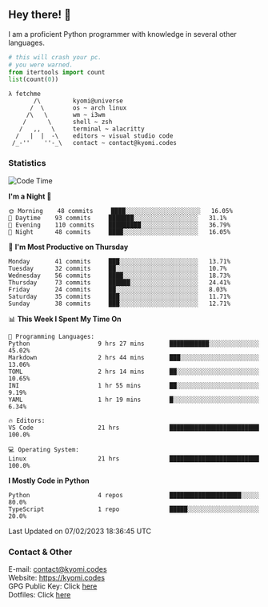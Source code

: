 ## Hey there! 👋
I am a proficient Python programmer with knowledge in several other languages.

```py
# this will crash your pc.
# you were warned.
from itertools import count
list(count(0))
```

```
λ fetchme
       /\         kyomi@universe
      /  \        os ~ arch linux
     /\   \       wm ~ i3wm
    /      \      shell ~ zsh
   /   ,,   \     terminal ~ alacritty
  /   |  |  -\    editors ~ visual studio code
 /_-''    ''-_\   contact ~ contact@kyomi.codes
```

### Statistics
<!--START_SECTION:waka-->
![Code Time](http://img.shields.io/badge/Code%20Time-168%20hrs%2027%20mins-blue)

**I'm a Night 🦉** 

```text
🌞 Morning    48 commits     ████░░░░░░░░░░░░░░░░░░░░░   16.05% 
🌆 Daytime    93 commits     ███████░░░░░░░░░░░░░░░░░░   31.1% 
🌃 Evening    110 commits    █████████░░░░░░░░░░░░░░░░   36.79% 
🌙 Night      48 commits     ████░░░░░░░░░░░░░░░░░░░░░   16.05%

```
📅 **I'm Most Productive on Thursday** 

```text
Monday       41 commits     ███░░░░░░░░░░░░░░░░░░░░░░   13.71% 
Tuesday      32 commits     ██░░░░░░░░░░░░░░░░░░░░░░░   10.7% 
Wednesday    56 commits     ████░░░░░░░░░░░░░░░░░░░░░   18.73% 
Thursday     73 commits     ██████░░░░░░░░░░░░░░░░░░░   24.41% 
Friday       24 commits     ██░░░░░░░░░░░░░░░░░░░░░░░   8.03% 
Saturday     35 commits     ███░░░░░░░░░░░░░░░░░░░░░░   11.71% 
Sunday       38 commits     ███░░░░░░░░░░░░░░░░░░░░░░   12.71%

```


📊 **This Week I Spent My Time On** 

```text
💬 Programming Languages: 
Python                   9 hrs 27 mins       ███████████░░░░░░░░░░░░░░   45.02% 
Markdown                 2 hrs 44 mins       ███░░░░░░░░░░░░░░░░░░░░░░   13.06% 
TOML                     2 hrs 14 mins       ██░░░░░░░░░░░░░░░░░░░░░░░   10.65% 
INI                      1 hr 55 mins        ██░░░░░░░░░░░░░░░░░░░░░░░   9.19% 
YAML                     1 hr 19 mins        █░░░░░░░░░░░░░░░░░░░░░░░░   6.34%

🔥 Editors: 
VS Code                  21 hrs              █████████████████████████   100.0%

💻 Operating System: 
Linux                    21 hrs              █████████████████████████   100.0%

```

**I Mostly Code in Python** 

```text
Python                   4 repos             ████████████████████░░░░░   80.0% 
TypeScript               1 repo              █████░░░░░░░░░░░░░░░░░░░░   20.0%

```



 Last Updated on 07/02/2023 18:36:45 UTC
<!--END_SECTION:waka-->

### Contact & Other
E-mail: contact@kyomi.codes<br>
Website: https://kyomi.codes<br>
GPG Public Key: Click [here](https://github.com/bitterteriyaki.gpg)<br>
Dotfiles: Click [here](https://github.com/bitterteriyaki/dotfiles)
